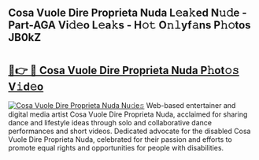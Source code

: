 ## Cosa Vuole Dire Proprieta Nuda L𝚎a𝚔ed N𝚞𝚍e - Part-AGA Vi𝚍𝚎o L𝚎a𝚔s - H𝚘𝚝 O𝚗𝚕yf𝚊ns P𝚑𝚘tos JB0kZ

# <h2><a href="http://kfdb31.oniu.top/?m=Cosa+Vuole+Dire+Proprieta+Nuda">🔗👉 🔴 Cosa Vuole Dire Proprieta Nuda P𝚑ot𝚘𝚜 V𝚒d𝚎o</a></h2>

[![Cosa Vuole Dire Proprieta Nuda Nu𝚍e𝚜](https://i.imgur.com/0qMVB7G.gif)](http://kfdb31.oniu.top/?m=Cosa+Vuole+Dire+Proprieta+Nuda)
Web-based entertainer and digital media artist Cosa Vuole Dire Proprieta Nuda, acclaimed for sharing dance and lifestyle ideas through solo and collaborative dance performances and short videos. Dedicated advocate for the disabled Cosa Vuole Dire Proprieta Nuda, celebrated for their passion and efforts to promote equal rights and opportunities for people with disabilities.  
